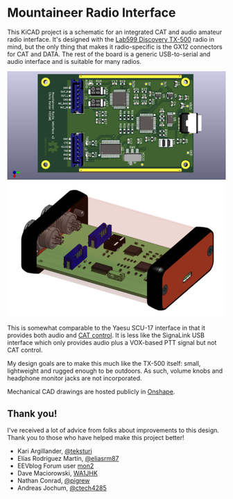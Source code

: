 # Mountaineer Radio Interface

This KiCAD project is a schematic for an integrated CAT and audio amateur radio interface. It's
designed with the [Lab599 Discovery TX-500](https://lab599.com/) radio in mind, but the only thing
that makes it radio-specific is the GX12 connectors for CAT and DATA. The rest of the board is a
generic USB-to-serial and audio interface and is suitable for many radios.

![Render](render.jpg)
![Onshape](onshape.png)

This is somewhat comparable to the Yaesu SCU-17 interface in that it provides both audio
and [CAT control](https://en.wikipedia.org/wiki/Computer_Aided_Transceiver). It is less like the
SignaLink USB interface which only provides audio plus a VOX-based PTT signal but not CAT control.

My design goals are to make this much like the TX-500 itself: small, lightweight and rugged enough
to be outdoors. As such, volume knobs and headphone monitor jacks are not incorporated.

Mechanical CAD drawings are hosted publicly in 
[Onshape](https://cad.onshape.com/documents/40ae2a09f3b2d7950cd3b26d/w/39e0f86d97c1d198a7f9316f/e/2142c3ad4293d2f81a75534e).

## Thank you!

I've received a lot of advice from folks about improvements to this design. Thank you to those who
have helped make this project better!

* Kari Argillander, [@teksturi](https://github.com/teksturi)
* Elías Rodríguez Martín, [@eliasrm87](https://github.com/eliasrm87)
* EEVblog Forum user [mon2](https://www.eevblog.com/forum/profile/?u=690092)
* Dave Maciorowski, [WA1JHK](https://www.qrz.com/db/WA1JHK)
* Nathan Conrad, [@pigrew](https://github.com/pigrew)
* Andreas Jochum, [@ctech4285](https://github.com/ctech4285)
